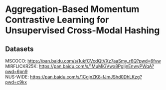 # Aggregation-Based Momentum Contrastive Learning for Unsupervised Cross-Modal Hashing
## Datasets
MSCOCO: https://pan.baidu.com/s/1ukfCVcdQtVXz7aaSmy_r6Q?pwd=6fvw <br />
MIRFLICKR25K: https://pan.baidu.com/s/1MuMiGVwx8PgIjnEnwyPWqA?pwd=6pn9 <br />
NUS-WIDE: https://pan.baidu.com/s/1CgjnZK8-fJmJShd0DhLKzg?pwd=c9kx <br />
